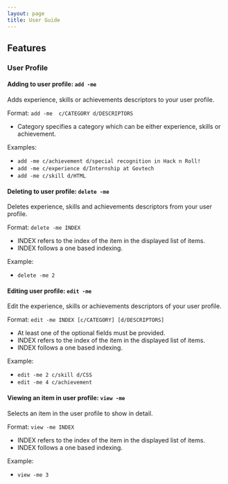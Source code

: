 ```yaml
---
layout: page
title: User Guide
---
```


## Features

### User Profile

#### Adding to user profile: `add -me`

Adds experience, skills or achievements descriptors to your user profile.

Format: `add -me  c/CATEGORY d/DESCRIPTORS`

* Category specifies a category which can be either experience, skills or achievement.

Examples:
* `add -me c/achievement d/special recognition in Hack n Roll!`
* `add -me c/experience d/Internship at Govtech`
* `add -me c/skill d/HTML`

#### Deleting to user profile: `delete -me`

Deletes experience, skills and achievements descriptors from your user profile.

Format: `delete -me INDEX`

* INDEX refers to the index of the item in the displayed list of items.
* INDEX follows a one based indexing.

Example:
* `delete -me 2`

#### Editing user profile: `edit -me`

Edit the experience, skills or achievements descriptors of your user profile.

Format: `edit -me INDEX [c/CATEGORY] [d/DESCRIPTORS] `

* At least one of the optional fields must be provided.
* INDEX refers to the index of the item in the displayed list of items.
* INDEX follows a one based indexing.

Example:
* `edit -me 2 c/skill d/CSS`
* `edit -me 4 c/achievement`

#### Viewing an item in user profile: `view -me`

Selects an item in the user profile to show in detail.

Format: `view -me INDEX`

* INDEX refers to the index of the item in the displayed list of items.
* INDEX follows a one based indexing.

Example:
* `view -me 3`
